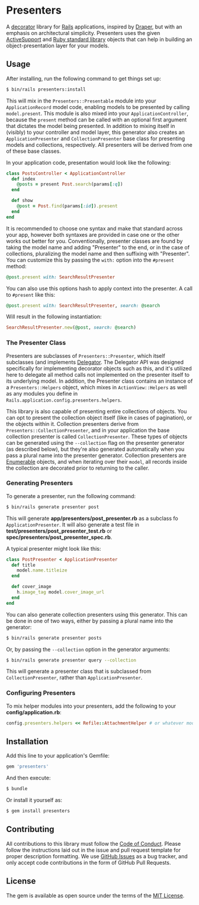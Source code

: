 # Presenters

A [decorator][] library for [Rails][] applications, inspired by
[Draper][], but with an emphasis on architectural simplicity. Presenters
uses the given [ActiveSupport][] and [Ruby standard library][stdlib]
objects that can help in building an object-presentation layer for your
models.

## Usage

After installing, run the following command to get things set up:

```bash
$ bin/rails presenters:install
```

This will mix in the `Presenters::Presentable` module into your
`ApplicationRecord` model code, enabling models to be presented by
calling `model.present`. This module is also mixed into your
`ApplicationController`, because the `present` method can be called with
an optional first argument that dictates the model being presented. In
addition to mixing itself in (visibly) to your controller and model
layer, this generator also creates an `ApplicationPresenter` and
`CollectionPresenter` base class for presenting models and collections,
respectively. All presenters will be derived from one of these base
classes.

In your application code, presentation would look like the following:

```ruby
class PostsController < ApplicationController
  def index
    @posts = present Post.search(params[:q])
  end

  def show
    @post = Post.find(params[:id]).present
  end
end
```

It is recommended to choose one syntax and make that standard across
your app, however both syntaxes are provided in case one or the other
works out better for you. Conventionally, presenter classes are found
by taking the model name and adding "Presenter" to the end, or in the
case of collections, pluralizing the model name and then suffixing with
"Presenter". You can customize this by passing the `with:` option into
the `#present` method:

```ruby
@post.present with: SearchResultPresenter
```

You can also use this options hash to apply context into the presenter.
A call to `#present` like this:

```ruby
@post.present with: SearchResultPresenter, search: @search
```

Will result in the following instantiation:

```ruby
SearchResultPresenter.new(@post, search: @search)
```

### The Presenter Class

Presenters are subclasses of `Presenters::Presenter`, which itself
subclasses (and implements [Delegator][]. The Delegator API was designed
specifically for implementing decorator objects such as this, and it's
utilized here to delegate all method calls not implemented on the
presenter itself to its underlying model. In addition, the Presenter
class contains an instance of a `Presenters::Helpers` object, which
mixes in `ActionView::Helpers` as well as any modules you define in
`Rails.application.config.presenters.helpers`.

This library is also capable of presenting entire collections of
objects. You can opt to present the collection object itself (like
in cases of pagination), or the objects within it. Collection presenters
derive from `Presenters::CollectionPresenter`, and in your application
the base collection presenter is called `CollectionPresenter`.
These types of objects can be generated using the `--collection` flag on
the presenter generator (as described below), but they're also generated
automatically when you pass a plural name into the presenter generator.
Collection presenters are [Enumerable][] objects, and when iterating
over their `model`, all records inside the collection are decorated
prior to returning to the caller.

### Generating Presenters

To generate a presenter, run the following command:

```bash
$ bin/rails generate presenter post
```

This will generate **app/presenters/post_presenter.rb** as a subclass fo
`ApplicationPresenter`. It will also generate a test file in
**test/presenters/post_presenter_test.rb** or
**spec/presenters/post_presenter_spec.rb**.

A typical presenter might look like this:

```ruby
class PostPresenter < ApplicationPresenter
  def title
    model.name.titleize
  end

  def cover_image
    h.image_tag model.cover_image_url
  end
end
```

You can also generate collection presenters using this generator. This
can be done in one of two ways, either by passing a plural name into the
generator:

```bash
$ bin/rails generate presenter posts
```

Or, by passing the `--collection` option in the generator arguments:

```bash
$ bin/rails generate presenter query --collection
```

This will generate a presenter class that is subclassed from
`CollectionPresenter`, rather than `ApplicationPresenter`.

### Configuring Presenters

To mix helper modules into your presenters, add the following to your
**config/application.rb**:

```ruby
config.presenters.helpers << Refile::AttachmentHelper # or whatever module you want
```

## Installation

Add this line to your application's Gemfile:

```ruby
gem 'presenters'
```

And then execute:
```bash
$ bundle
```

Or install it yourself as:
```bash
$ gem install presenters
```

## Contributing

All contributions to this library must follow the [Code of Conduct][].
Please follow the instructions laid out in the issue and pull request
template for proper description formatting. We use [GitHub Issues][] as
a bug tracker, and only accept code contributions in the form of GitHub
Pull Requests.

## License

The gem is available as open source under the terms of the [MIT License][].

[decorator]: https://en.wikipedia.org/wiki/Decorator_pattern
[Rails]: http://rubyonrails.org
[Draper]: http://github.com/drapergem/draper
[ActiveSupport]: https://github.com/rails/rails/tree/master/activesupport
[stdlib]: http://ruby-doc.org
[Delegator]: http://ruby-doc.org/stdlib-2.2.1/libdoc/delegate/rdoc/Delegator.html
[Enumerable]: http://ruby-doc.org/core-2.2.1/Enumerable.html
[Code of Conduct]: https://github.com/tubbo/presenters/master/CODE_OF_CONDUCT.md
[GitHub Issues]: https://github.com/tubbo/presenters/issues
[MIT License]: http://opensource.org/licenses/MIT

